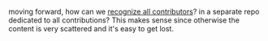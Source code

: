 moving forward, how can we [recognize all contributors](https://github.com/all-contributors/all-contributors)?  in a separate repo dedicated to all contributions?  This makes sense since otherwise the content is very scattered and it's easy to get lost.
